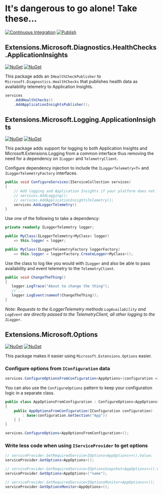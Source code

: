# It's dangerous to go alone! Take these...

[![Continuous Integration](https://github.com/smokedlinq/dotnet-extensions/actions/workflows/ci.yml/badge.svg)](https://github.com/smokedlinq/dotnet-extensions/actions/workflows/ci.yml)
[![Publish](https://github.com/smokedlinq/dotnet-extensions/actions/workflows/publish.yml/badge.svg)](https://github.com/smokedlinq/dotnet-extensions/actions/workflows/publish.yml)

## Extensions.Microsoft.Diagnostics.HealthChecks.ApplicationInsights

[![NuGet](https://img.shields.io/nuget/dt/Extensions.Microsoft.Diagnostics.HealthChecks.ApplicationInsights.svg)](https://www.nuget.org/packages/Extensions.Microsoft.Diagnostics.HealthChecks.ApplicationInsights)
[![NuGet](https://img.shields.io/nuget/vpre/Extensions.Microsoft.Diagnostics.HealthChecks.ApplicationInsights.svg)](https://www.nuget.org/packages/Extensions.Microsoft.Diagnostics.HealthChecks.ApplicationInsights)

This package adds an `IHealthCheckPublisher` to `Microsoft.Diagnostics.HealthChecks` that publishes health data as availability telemetry to Application Insights.

```csharp
services
    .AddHealthChecks()
    .AddApplicationInsightsPublisher();
```

## Extensions.Microsoft.Logging.ApplicationInsights

[![NuGet](https://img.shields.io/nuget/dt/Extensions.Microsoft.Logging.ApplicationInsights.svg)](https://www.nuget.org/packages/Extensions.Microsoft.Logging.ApplicationInsights)
[![NuGet](https://img.shields.io/nuget/vpre/Extensions.Microsoft.Logging.ApplicationInsights.svg)](https://www.nuget.org/packages/Extensions.Microsoft.Logging.ApplicationInsights)

This package adds support for logging to both Application Insights and Microsoft.Extensions.Logging from a common interface thus removing the need for a dependency on `ILogger` and `TelemetryClient`.

Configure dependency injection to include the `ILoggerTelemetry<T>` and `ILoggerTelemetryFactory` interfaces.

```csharp
public void ConfigureServices(IServiceCollection services)
{
    // Add logging and Application Insights if your platform does not
    // services.AddLogging();
    // serivces.AddApplicationInsightsTelemetry();
    services.AddLoggerTelemetry()
}
```

Use one of the following to take a dependency:

```csharp
private readonly ILoggerTelemetry logger;

public MyClass(ILoggerTelemetry<MyClass> logger)
    => this.logger = logger;

public MyClass(ILoggerTelemetryFactory loggerFactory)
    => this.logger = loggerFactory.CreateLogger<MyClass>();
```

Use the class to log like you would with `ILogger` and also be able to pass availability and event telemetry to the `TelemetryClient`.

```csharp
public void ChangeTheThing()
{
   logger.LogTrace("About to change the thing");
   // ...
   logger.LogEvent(nameof(ChangeTheThing));
}
```

*Note: Requests to the ILoggerTelemetry methods `LogAvailability` and `LogEvent` are directly passed to the TelemetryClient, all other logging to the `ILogger`.*

## Extensions.Microsoft.Options

[![NuGet](https://img.shields.io/nuget/dt/Extensions.Microsoft.Options.svg)](https://www.nuget.org/packages/Extensions.Microsoft.Options)
[![NuGet](https://img.shields.io/nuget/vpre/Extensions.Microsoft.Options.svg)](https://www.nuget.org/packages/Extensions.Microsoft.Options)

This package makes it easier using `Microsoft.Extensions.Options` easier.

### Configure options from `IConfiguration` data

```csharp
services.ConfigureOptionsFromConfiguration<AppOptions>(configuration => configuration.GetSection("App"));
```

You can also use the `ConfigureOptions` pattern to keep your configuration logic in a separate class.

```csharp
public class AppOptionsFromConfiguration : ConfigureOptions<AppOptions>.FromConfiguration
{
    public AppOptionsFromConfiguration(IConfiguration configuration)
        : base(configuration.GetSection("App"))
    { }
}

services.ConfigureOptions<AppOptionsFromConfiguration>();
```

### Write less code when using `IServiceProvider` to get options

```csharp
// serviceProvider.GetRequiredService<IOptions<AppOptions>>().Value;
serviceProvider.GetOptions<AppOptions>();

// serviceProvider.GetRequiredService<IOptionsSnapshot<AppOptions>>().Get("name");
serviceProvider.GetOptions<AppOptions>("name");

// serviceProvider.GetRequiredService<IOptionsMonitor<AppOptions>>();
serviceProvider.GetOptionsMonitor<AppOptions>();
```
